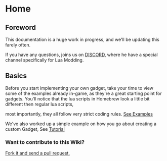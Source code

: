 # Home

## Foreword

This documentation is a huge work in progress, and we'll be updating this farely often.

If you have any questions, joins us on [DISCORD](https://discord.gg/repVGu5), where he have a special channel specifically for Lua Modding.

## Basics

Before you start implementing your own gadget, take your time to view some of the examples already in-game, as they're a great starting point for gadgets.
You'll notice that the lua scripts in Homebrew look a little bit different then regular lua scripts,

most importantly, they all follow very strict coding rules. [See Examples](https://github.com/copybugpaste/HomebrewAPI/tree/master/Examples)

We've also worked up a simple example on how you go about creating a custom Gadget, See [Tutorial](Tutorial)





### Want to contribute to this Wiki?

[Fork it and send a pull request.](https://github.com/igniuss/HomebrewAPI-wiki)